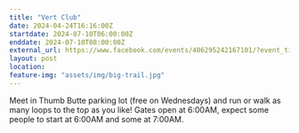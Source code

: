 ```yaml
---
title: "Vert Club"
date: 2024-04-24T16:16:00Z
startdate: 2024-07-10T06:00:00Z
enddate: 2024-07-10T08:00:00Z
external_url: https://www.facebook.com/events/406295242167101/?event_time_id=406295262167099
layout: post
location: 
feature-img: "assets/img/big-trail.jpg"
---
```


Meet in Thumb Butte parking lot (free on Wednesdays) and run or walk as many loops to the top as you like!  Gates open at 6&#58;00AM, expect some people to start at 6&#58;00AM and some at 7&#58;00AM. <br>
  <br>
  
